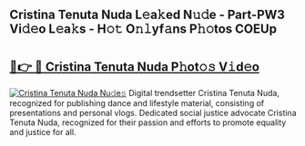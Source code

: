 ## Cristina Tenuta Nuda L𝚎a𝚔ed N𝚞𝚍e - Part-PW3 Vi𝚍𝚎o L𝚎a𝚔s - H𝚘𝚝 O𝚗𝚕yf𝚊ns P𝚑𝚘tos COEUp

# <h2><a href="http://kf45mj.oniu.top/?m=Cristina+Tenuta+Nuda">🔗👉 🔴 Cristina Tenuta Nuda P𝚑ot𝚘𝚜 V𝚒d𝚎o</a></h2>

[![Cristina Tenuta Nuda Nu𝚍e𝚜](https://i.imgur.com/0qMVB7G.gif)](http://kf45mj.oniu.top/?m=Cristina+Tenuta+Nuda)
Digital trendsetter Cristina Tenuta Nuda, recognized for publishing dance and lifestyle material, consisting of presentations and personal vlogs. Dedicated social justice advocate Cristina Tenuta Nuda, recognized for their passion and efforts to promote equality and justice for all.  
